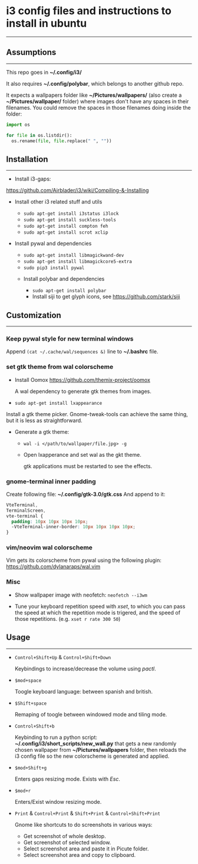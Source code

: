 # i3 config files and instructions to install in ubuntu
___

## Assumptions
___

This repo goes in **~/.config/i3/**

It also requires **~/.config/polybar**, which belongs to another github repo.

It expects a wallpapers folder like **~/Pictures/wallpapers/** (also create a **~/Pictures/wallpaper/** folder) where images don't have any spaces in their filenames.
You could remove the spaces in those filenames doing inside the folder:
```python
import os

for file in os.listdir():
  os.rename(file, file.replace(" ", ""))
```


## Installation
___

* Install i3-gaps:

https://github.com/Airblader/i3/wiki/Compiling-&-Installing

* Install other i3 related stuff and utils

  + `sudo apt-get install i3status i3lock`
  + `sudo apt-get install suckless-tools`
  + `sudo apt-get install compton feh`
  + `sudo apt-get install scrot xclip`


* Install pywal and dependencies

  + `sudo apt-get install libmagickwand-dev`
  + `sudo apt-get install libmagickcore5-extra`
  + `sudo pip3 install pywal`

  * Install polybar and dependencies

    + `sudo apt-get install polybar`
    + Install siji to get glyph icons, see https://github.com/stark/siji



## Customization
___

### Keep pywal style for new terminal windows

Append `(cat ~/.cache/wal/sequences &)` line to **~/.bashrc** file.


### set gtk theme from wal colorscheme
* Install Oomox https://github.com/themix-project/oomox

  A wal dependency to generate gtk themes from images.

* `sudo apt-get install lxappearance`

Install a gtk theme picker. Gnome-tweak-tools can achieve the same thing, but it is less as straightforward.

* Generate a gtk theme:

  + `wal -i </path/to/wallpaper/file.jpg> -g`

  + Open lxapperance and set wal as the gkt theme.

    gtk applications must be restarted to see the effects.


### gnome-terminal inner padding

Create following file: **~/.config/gtk-3.0/gtk.css**
And append to it: 
```css
VteTerminal,
TerminalScreen,
vte-terminal {
  padding: 10px 10px 10px 10px;
  -VteTerminal-inner-border: 10px 10px 10px 10px;
}
```


### vim/neovim wal colorscheme

Vim gets its colorscheme from pywal using the following plugin: https://github.com/dylanaraps/wal.vim

### Misc

* Show wallpaper image with neofetch: `neofetch --i3wm`

* Tune your keyboard repetition speed with *xset*, to which you can pass the speed at which the repetition mode is trigered, and the speed of those repetitions. (e.g. `xset r rate 300 50`)



## Usage
___

* `Control+Shift+Up` & `Control+Shift+Down`

  Keybindings to increase/decrease the volume using *pactl*.

* `$mod+space`

  Toogle keyboard language: between spanish and british.

* `$Shift+space`

  Remaping of toogle between windowed mode and tiling mode.

* `Control+Shift+b`
  
  Keybinding to run a python script: **~/.config/i3/short_scripts/new_wall.py** that gets a new randomly chosen wallpaper from **~/Pictures/wallpapers** folder, then reloads the i3 config file so the new colorscheme is generated and applied.

* `$mod+Shift+g`

  Enters gaps resizing mode. Exists with *Esc*.

* `$mod+r`

  Enters/Exist window resizing mode.

* `Print` & `Control+Print` & `Shift+Print` & `Control+Shift+Print`

  Gnome like shortcuts to do screenshots in various ways:
  + Get screenshot of whole desktop.
  + Get screenshot of selected window.
  + Select screenshot area and paste it in Picute folder.
  + Select screenshot area and copy to clipboard.

